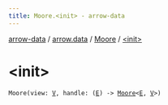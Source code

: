 ```yaml
---
title: Moore.<init> - arrow-data
---
```


[arrow-data](../../index.html) / [arrow.data](../index.html) / [Moore](index.html) / [&lt;init&gt;](./-init-.html)

# &lt;init&gt;

`Moore(view: `[`V`](index.html#V)`, handle: (`[`E`](index.html#E)`) -> `[`Moore`](index.html)`<`[`E`](index.html#E)`, `[`V`](index.html#V)`>)`